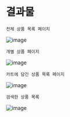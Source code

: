 # 결과물
    전체 상품 목록 페이지
![image](https://user-images.githubusercontent.com/43669992/156859709-2b2b89f2-ce9b-4f26-b04b-a4f80cc4ef56.png)

    개별 상품 페이지
![image](https://user-images.githubusercontent.com/43669992/156859782-a780457c-9e1a-4a74-b95b-2eabc889fb11.png)

    카트에 담긴 상품 목록 페이지
![image](https://user-images.githubusercontent.com/43669992/156859877-ed4d8ff8-7ee0-4543-8929-18b822dec2fc.png)

    검색한 상품 목록 
![image](https://user-images.githubusercontent.com/43669992/156860466-b481ca17-2292-438b-b897-cdcfc348d0c6.png)

